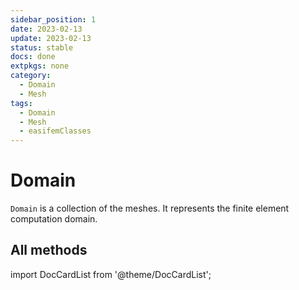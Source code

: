 ```yaml
---
sidebar_position: 1
date: 2023-02-13
update: 2023-02-13
status: stable
docs: done
extpkgs: none
category:
  - Domain
  - Mesh
tags:
  - Domain
  - Mesh
  - easifemClasses
---
```


# Domain

`Domain` is a collection of the meshes. It represents the finite element computation domain.

## All methods

import DocCardList from '@theme/DocCardList';

<DocCardList />
